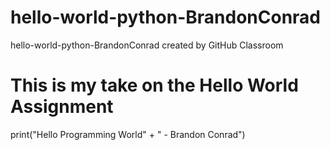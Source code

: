# hello-world-python-BrandonConrad
hello-world-python-BrandonConrad created by GitHub Classroom

# This is my take on the Hello World Assignment
print("Hello Programming World" + " - Brandon Conrad")

